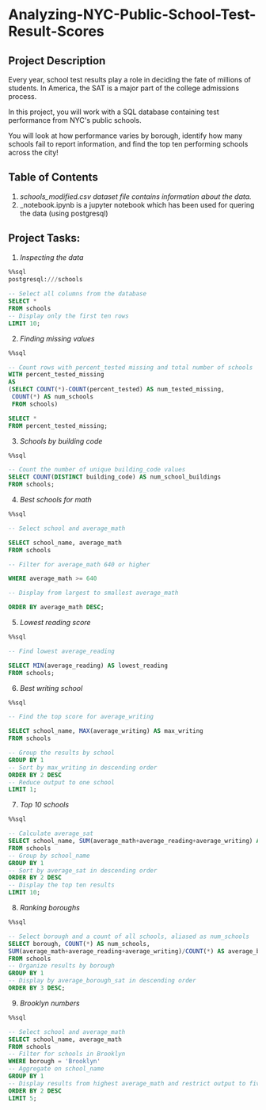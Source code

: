 # Analyzing-NYC-Public-School-Test-Result-Scores

## Project Description

Every year, school test results play a role in deciding the fate of millions of students. In America, the SAT is a major part of the college admissions process.

In this project, you will work with a SQL database containing test performance from NYC's public schools.

You will look at how performance varies by borough, identify how many schools fail to report information, and find the top ten performing schools across the city!

## Table of Contents

1. _schools_modified.csv dataset file contains information about the data._
2. _notebook.ipynb is a jupyter notebook which has been used for quering the data (using postgresql)

## Project Tasks:

1) _Inspecting the data_

```sql
%%sql
postgresql:///schools
    
-- Select all columns from the database
SELECT *
FROM schools
-- Display only the first ten rows
LIMIT 10;
```
2) _Finding missing values_
```sql
%%sql

-- Count rows with percent_tested missing and total number of schools
WITH percent_tested_missing
AS
(SELECT COUNT(*)-COUNT(percent_tested) AS num_tested_missing, 
 COUNT(*) AS num_schools
 FROM schools)

SELECT *
FROM percent_tested_missing;
```
3) _Schools by building code_
```sql
%%sql

-- Count the number of unique building_code values
SELECT COUNT(DISTINCT building_code) AS num_school_buildings
FROM schools;
```
4) _Best schools for math_
```sql
%%sql

-- Select school and average_math

SELECT school_name, average_math
FROM schools

-- Filter for average_math 640 or higher

WHERE average_math >= 640

-- Display from largest to smallest average_math

ORDER BY average_math DESC;
```
5) _Lowest reading score_
```sql
%%sql

-- Find lowest average_reading

SELECT MIN(average_reading) AS lowest_reading
FROM schools;
```
6) _Best writing school_
```sql
%%sql

-- Find the top score for average_writing

SELECT school_name, MAX(average_writing) AS max_writing
FROM schools

-- Group the results by school
GROUP BY 1
-- Sort by max_writing in descending order
ORDER BY 2 DESC
-- Reduce output to one school
LIMIT 1;
```
7) _Top 10 schools_
```sql
%%sql

-- Calculate average_sat
SELECT school_name, SUM(average_math+average_reading+average_writing) AS average_Sat
FROM schools
-- Group by school_name
GROUP BY 1
-- Sort by average_sat in descending order
ORDER BY 2 DESC
-- Display the top ten results
LIMIT 10;
```
8) _Ranking boroughs_
```sql
%%sql

-- Select borough and a count of all schools, aliased as num_schools
SELECT borough, COUNT(*) AS num_schools,
SUM(average_math+average_reading+average_writing)/COUNT(*) AS average_borough_sat
FROM schools
-- Organize results by borough
GROUP BY 1
-- Display by average_borough_sat in descending order
ORDER BY 3 DESC;
```
9) _Brooklyn numbers_
```sql
%%sql

-- Select school and average_math
SELECT school_name, average_math
FROM schools
-- Filter for schools in Brooklyn
WHERE borough = 'Brooklyn'
-- Aggregate on school_name
GROUP BY 1
-- Display results from highest average_math and restrict output to five rows
ORDER BY 2 DESC
LIMIT 5;
```
